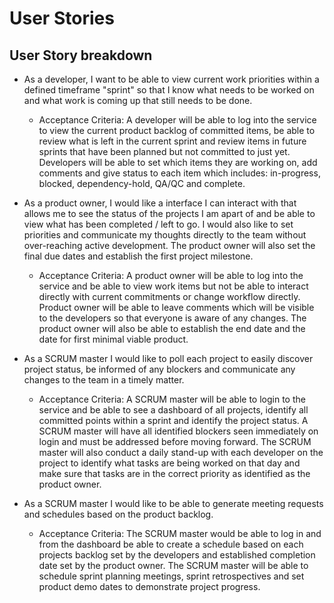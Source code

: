 # User Stories

## User Story breakdown

* As a developer, I want to be able to view current work priorities within a defined timeframe "sprint" so that I know what needs to be worked on and what work is coming up that still needs to be done.

  * Acceptance Criteria: A developer will be able to log into the service to view the current product backlog of committed items, be able to review what is left in the current sprint and review items in future sprints that have been planned but not committed to just yet. Developers will be able to set which items they are working on, add comments and give status to each item which includes: in-progress, blocked, dependency-hold, QA/QC and complete.

* As a product owner, I would like a interface I can interact with that allows me to see the status of the projects I am apart of and be able to view what has been completed / left to go. I would also like to set priorities and communicate my thoughts directly to the team without over-reaching active development. The product owner will also set the final due dates and establish the first project milestone.

  * Acceptance Criteria: A product owner will be able to log into the service and be able to view work items but not be able to interact directly with current commitments or change workflow directly. Product owner will be able to leave comments which will be visible to the developers so that everyone is aware of any changes. The product owner will also be able to establish the end date and the date for first minimal viable product.

* As a SCRUM master I would like to poll each project to easily discover project status, be informed of any blockers and communicate any changes to the team in a timely matter.

  * Acceptance Criteria: A SCRUM master will be able to login to the service and be able to see a dashboard of all projects, identify all committed points within a sprint and identify the project status. A SCRUM master will have all identified blockers seen immediately on login and must be addressed before moving forward. The SCRUM master will also conduct a daily stand-up with each developer on the project to identify what tasks are being worked on that day and make sure that tasks are in the correct priority as identified as the product owner.

* As a SCRUM master I would like to be able to generate meeting requests and schedules based on the product backlog.
  * Acceptance Criteria: The SCRUM master would be able to log in and from the dashboard be able to create a schedule based on each projects backlog set by the developers and established completion date set by the product owner. The SCRUM master will be able to schedule sprint planning meetings, sprint retrospectives and set product demo dates to demonstrate project progress. 
